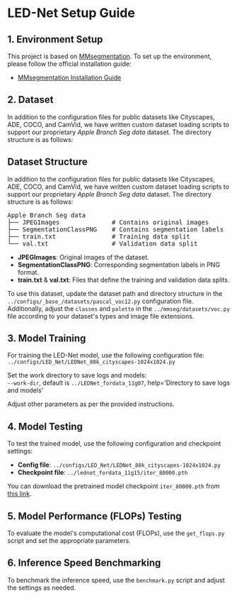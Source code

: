 # LED-Net Setup Guide

## 1. Environment Setup  
This project is based on [MMsegmentation](https://github.com/open-mmlab/mmsegmentation). To set up the environment, please follow the official installation guide:  
- [MMsegmentation Installation Guide](https://github.com/open-mmlab/mmsegmentation/blob/main/docs/en/get_started.md#installation)

## 2. Dataset  
In addition to the configuration files for public datasets like Cityscapes, ADE, COCO, and CamVid, we have written custom dataset loading scripts to support our proprietary *Apple Branch Seg data* dataset. The directory structure is as follows:  

## Dataset Structure

In addition to the configuration files for public datasets like Cityscapes, ADE, COCO, and CamVid, we have written custom dataset loading scripts to support our proprietary *Apple Branch Seg data* dataset. The directory structure is as follows:

<pre>
Apple Branch Seg data 
├── JPEGImages              # Contains original images 
├── SegmentationClassPNG    # Contains segmentation labels 
├── train.txt               # Training data split 
└── val.txt                 # Validation data split
</pre>


- **JPEGImages**: Original images of the dataset.  
- **SegmentationClassPNG**: Corresponding segmentation labels in PNG format.  
- **train.txt** & **val.txt**: Files that define the training and validation data splits.

To use this dataset, update the dataset path and directory structure in the `../configs/_base_/datasets/pascal_voc12.py` configuration file. Additionally, adjust the `classes` and `palette` in the `../mmseg/datasets/voc.py` file according to your dataset's types and image file extensions.

## 3. Model Training  
For training the LED-Net model, use the following configuration file:  
`../configs/LED_Net/LEDNet_80k_cityscapes-1024x1024.py`  

Set the work directory to save logs and models:  
`--work-dir`, default is `../LEDNet_fordata_11g07`, help='Directory to save logs and models'  

Adjust other parameters as per the provided instructions.

## 4. Model Testing  
To test the trained model, use the following configuration and checkpoint settings:  
- **Config file**: `../configs/LED_Net/LEDNet_80k_cityscapes-1024x1024.py`  
- **Checkpoint file**: `../lednet_fordata_11g15/iter_80000.pth`  

You can download the pretrained model checkpoint `iter_80000.pth` from [this link](#).

## 5. Model Performance (FLOPs) Testing  
To evaluate the model's computational cost (FLOPs), use the `get_flops.py` script and set the appropriate parameters.

## 6. Inference Speed Benchmarking  
To benchmark the inference speed, use the `benchmark.py` script and adjust the settings as needed.

